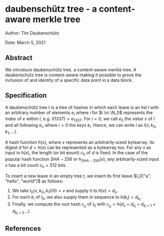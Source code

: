 # daubenschütz tree - a content-aware merkle tree

Author: Tim Daubenschütz

Date: March 5, 2021

## Abstract

We introduce daubenschütz tree, a content-aware merkle tree. A daubenschütz tree
is content-aware making it possible to prove the inclusion of and identity of a
specific data point in a data block.

## Specification

A daubenschütz tree $t$ is a tree of hashes in which each leave is an list $l$
with an arbitrary number of elements $e_i$ where $i$ for $i \in \N_0$
represents the index of $e$ within $l$, e.g. $l(1337) = e_{1337}$. For $i = 0$,
we call $e_0$ the _value_ $v$ of $l$ and all following $e_i$, where $i > 0$ the
_keys_ $k_i$. Hence, we can write $l$ as $l(v, k_0, k_1, ...)$.

A hash function $h(x)$, where $x$ represents an arbitrarily-sized bytearray.
Its digest $d$ for $d = h(x)$ can be represented as a bytearray too. For any
$x$ as input in $h(x)$, the length (or bit **c**ount) $c_h$ of $d$ is fixed. In
the case of the popular hash function $SHA-256$ or $h_{SHA-256}(x)$, any
arbitrarily-sized input $x$ has a bit count $c_h = 512$ bits.

To insert a new leave in an empty tree $t$, we insert its first leave $l_0("a",
"hello", "world")$ as follows:

1. We take $l_0(v, k_0, k_1)(0) = v$ and supply it to $h(v) = d_v$.
2. For each $k_i$ of $l_0$, we also supply them in sequence to $h(k_i) =
   d_{k_i}$.
3. Finally, we compute the root hash $r_{l_0}$ of $l_0$ with $r_{l_0} = h(d_v +
   d_{k_i} + d_{k_i+1} + d_{k_i+2}...)$.

## References

